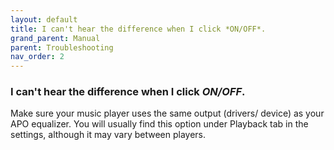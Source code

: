 ```yaml
---
layout: default
title: I can't hear the difference when I click *ON/OFF*.
grand_parent: Manual
parent: Troubleshooting
nav_order: 2
---
```


### I can't hear the difference when I click *ON/OFF*.

Make sure your music player uses the same output (drivers/ device) as your APO equalizer. You will usually find this option under Playback tab in the settings, although it may vary between players.
